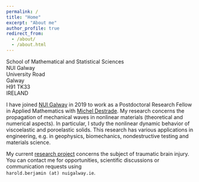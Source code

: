 ```yaml
---
permalink: /
title: "Home"
excerpt: "About me"
author_profile: true
redirect_from: 
  - /about/
  - /about.html
---
```


School of Mathematical and Statistical Sciences<br>
NUI Galway<br>
University Road<br>
Galway<br>
H91 TK33<br>
IRELAND

I have joined [NUI Galway](http://www.nuigalway.ie/our-research/people/mathematics-statistics-and-applied-mathematics/haroldberjamin/) in 2019 to work as a Postdoctoral Research Fellow in Applied Mathematics with [Michel Destrade](http://www.maths.nuigalway.ie/~destrade/). My research concerns the propagation of mechanical waves in nonlinear materials (theoretical and numerical aspects). In particular, I study the nonlinear dynamic behavior of viscoelastic and poroelastic solids. This research has various applications in engineering, e.g. in geophysics, biomechanics, nondestructive testing and materials science.

My current [research project](https://cordis.europa.eu/project/id/101023950) concerns the subject of traumatic brain injury. You can contact me for opportunities, scientific discussions or communication requests using<br> <code>harold.berjamin (at) nuigalway.ie</code>.